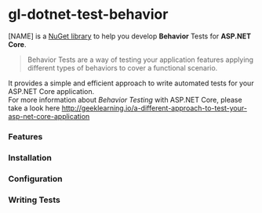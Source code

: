 # gl-dotnet-test-behavior
[NAME] is a [NuGet library]() to help you develop **Behavior** Tests for **ASP.NET Core**.  

>Behavior Tests are a way of testing your application features applying different types of behaviors to cover a functional scenario.  

It provides a simple and efficient approach to write automated tests for your ASP.NET Core application.  
For more information about *Behavior Testing* with ASP.NET Core, please take a look here http://geeklearning.io/a-different-approach-to-test-your-asp-net-core-application  

### Features

### Installation

### Configuration

### Writing Tests
 
